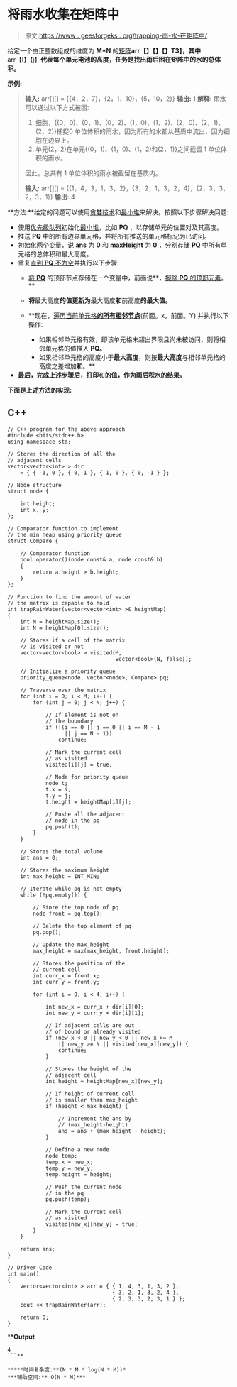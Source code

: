 # 将雨水收集在矩阵中

> 原文:[https://www . geesforgeks . org/trapping-雨-水-在矩阵中/](https://www.geeksforgeeks.org/trapping-rain-water-in-a-matrix/)

给定一个由正整数组成的维度为 **M*N** 的[矩阵](https://www.geeksforgeeks.org/matrix/)**arr【】【】【】T3】，其中**arr【I】【j】**代表每个单元电池的高度，任务是找出雨后困在矩阵中的水的总体积。**

**示例:**

> **输入:** arr[][] = {{4，2，7}，{2，1，10}，{5，10，2}}
> **输出:** 1
> **解释:**
> 雨水可以通过以下方式被困:
> 
> 1.  细胞，{(0，0)、(0，1)、(0，2)、(1，0)、(1，2)、(2，0)、(2，1)、(2，2)}捕捉0 单位体积的雨水，因为所有的水都从基质中流出，因为细胞在边界上。
> 2.  单元(2，2)在单元{(0，1)、(1，0)、(1，2)和(2，1)}之间截留 1 单位体积的雨水。
> 
> 因此，总共有 1 单位体积的雨水被截留在基质内。
> 
> **输入:** arr[][] = {{1，4，3，1，3，2}，{3，2，1，3，2，4}，{2，3，3，2，3，1}}
> **输出:** 4

**方法:**给定的问题可以使用[贪婪技术](https://www.geeksforgeeks.org/greedy-algorithms/)和[最小堆](https://www.geeksforgeeks.org/min-heap-in-java/)来解决。按照以下步骤解决问题:

*   使用[优先级队列](https://www.geeksforgeeks.org/stl-priority-queue-for-structure-or-class/)初始化[最小堆](https://www.geeksforgeeks.org/implement-min-heap-using-stl/)，比如 **PQ** ，以存储单元的位置对及其高度。
*   推送 **PQ** 中的所有边界单元格，并将所有推送的单元格标记为已访问。
*   初始化两个变量，说 **ans** 为 **0** 和 **maxHeight** 为 **0** ，分别存储 **PQ** 中所有单元格的总体积和最大高度。
*   重复[直到 **PQ** 不为空](https://www.geeksforgeeks.org/priority_queueempty-priority_queuesize-c-stl/)并执行以下步骤:
    *   [将 **PQ**](https://www.geeksforgeeks.org/priority_queuetop-c-stl/) 的顶部节点存储在一个变量中，前面说**，[擦除 **PQ** 的顶部元素](https://www.geeksforgeeks.org/priority_queuepush-priority_queuepop-c-stl/)。**
    *   **将**最大高度**的值更新为**最大高度**和**前高度**的最大值。**
    *   **现在，[遍历当前单元格**的所有相邻节点**](https://www.geeksforgeeks.org/find-all-reachable-nodes-from-every-node-present-in-a-given-set/)(前面。x，前面。Y) 并执行以下操作:

        *   如果相邻单元格有效，即该单元格未超出界限且尚未被访问，则将相邻单元格的值推入 **PQ。**
        *   如果相邻单元格的高度小于**最大高度**，则按**最大高度**与相邻单元格的高度之差增加**和**。** 
*   **最后，完成上述步骤后，打印**和**的值，作为雨后积水的结果。**

**下面是上述方法的实现:**

## **C++**

```
// C++ program for the above approach
#include <bits/stdc++.h>
using namespace std;

// Stores the direction of all the
// adjacent cells
vector<vector<int> > dir
    = { { -1, 0 }, { 0, 1 }, { 1, 0 }, { 0, -1 } };

// Node structure
struct node {

    int height;
    int x, y;
};

// Comparator function to implement
// the min heap using priority queue
struct Compare {

    // Comparator function
    bool operator()(node const& a, node const& b)
    {
        return a.height > b.height;
    }
};

// Function to find the amount of water
// the matrix is capable to hold
int trapRainWater(vector<vector<int> >& heightMap)
{
    int M = heightMap.size();
    int N = heightMap[0].size();

    // Stores if a cell of the matrix
    // is visited or not
    vector<vector<bool> > visited(M,
                                  vector<bool>(N, false));

    // Initialize a priority queue
    priority_queue<node, vector<node>, Compare> pq;

    // Traverse over the matrix
    for (int i = 0; i < M; i++) {
        for (int j = 0; j < N; j++) {

            // If element is not on
            // the boundary
            if (!(i == 0 || j == 0 || i == M - 1
                  || j == N - 1))
                continue;

            // Mark the current cell
            // as visited
            visited[i][j] = true;

            // Node for priority queue
            node t;
            t.x = i;
            t.y = j;
            t.height = heightMap[i][j];

            // Pushe all the adjacent
            // node in the pq
            pq.push(t);
        }
    }

    // Stores the total volume
    int ans = 0;

    // Stores the maximum height
    int max_height = INT_MIN;

    // Iterate while pq is not empty
    while (!pq.empty()) {

        // Store the top node of pq
        node front = pq.top();

        // Delete the top element of pq
        pq.pop();

        // Update the max_height
        max_height = max(max_height, front.height);

        // Stores the position of the
        // current cell
        int curr_x = front.x;
        int curr_y = front.y;

        for (int i = 0; i < 4; i++) {

            int new_x = curr_x + dir[i][0];
            int new_y = curr_y + dir[i][1];

            // If adjacent cells are out
            // of bound or already visited
            if (new_x < 0 || new_y < 0 || new_x >= M
                || new_y >= N || visited[new_x][new_y]) {
                continue;
            }

            // Stores the height of the
            // adjacent cell
            int height = heightMap[new_x][new_y];

            // If height of current cell
            // is smaller than max_height
            if (height < max_height) {

                // Increment the ans by
                // (max_height-height)
                ans = ans + (max_height - height);
            }

            // Define a new node
            node temp;
            temp.x = new_x;
            temp.y = new_y;
            temp.height = height;

            // Push the current node
            // in the pq
            pq.push(temp);

            // Mark the current cell
            // as visited
            visited[new_x][new_y] = true;
        }
    }

    return ans;
}

// Driver Code
int main()
{
    vector<vector<int> > arr = { { 1, 4, 3, 1, 3, 2 },
                                 { 3, 2, 1, 3, 2, 4 },
                                 { 2, 3, 3, 2, 3, 1 } };
    cout << trapRainWater(arr);

    return 0;
}
```

****Output**

```
4
```** 

*****时间复杂度:**(N * M * log(N * M))*
***辅助空间:** O(N * M)***